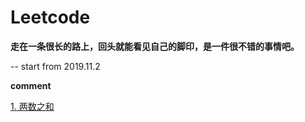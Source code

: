 # Leetcode

**走在一条很长的路上，回头就能看见自己的脚印，是一件很不错的事情吧。**

-- start from 2019.11.2

**comment**

[1. 两数之和](https://github.com/Terry-Ma/Leetcode/blob/master/1-%E4%B8%A4%E6%95%B0%E4%B9%8B%E5%92%8C.py)
